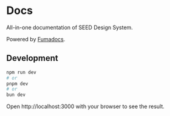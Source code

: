 # Docs

All-in-one documentation of SEED Design System.

Powered by [Fumadocs](https://github.com/fuma-nama/fumadocs).

## Development

```bash
npm run dev
# or
pnpm dev
# or
bun dev
```

Open http://localhost:3000 with your browser to see the result.
